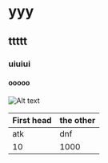 #  yyy
## ttttt
### uiuiui
#### ooooo
![Alt text](https://github.com/shiep18/EIS2020/raw/master/markdowncheatsheet.JPG)

|First head | the other |
| --------  | -------   |
| atk       | dnf       |
| 10        | 1000      |

